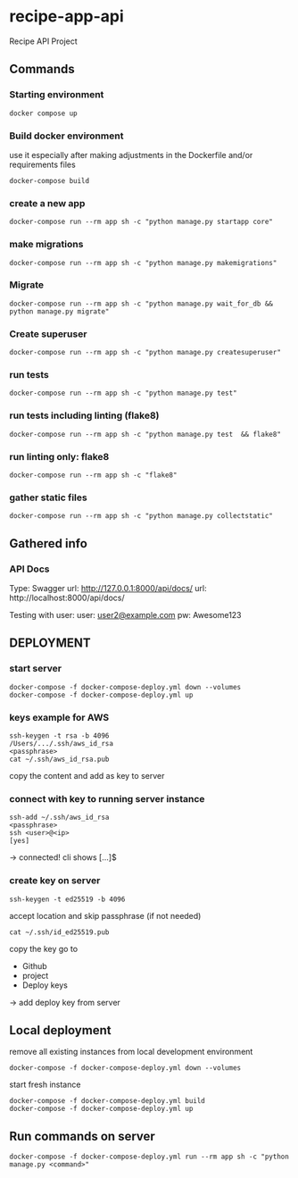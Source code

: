 # recipe-app-api
Recipe API Project

## Commands
### Starting environment
```
docker compose up
```

### Build docker environment
use it especially after making adjustments in the Dockerfile and/or requirements files
```
docker-compose build
```

### create a new app
```
docker-compose run --rm app sh -c "python manage.py startapp core"
```

### make migrations
```
docker-compose run --rm app sh -c "python manage.py makemigrations"
```

### Migrate
```
docker-compose run --rm app sh -c "python manage.py wait_for_db && python manage.py migrate"
```

### Create superuser
```
docker-compose run --rm app sh -c "python manage.py createsuperuser"
```


### run tests
```
docker-compose run --rm app sh -c "python manage.py test"
```
### run tests including linting (flake8)
```
docker-compose run --rm app sh -c "python manage.py test  && flake8"
```

### run linting only: flake8
```
docker-compose run --rm app sh -c "flake8"
```

### gather static files
```
docker-compose run --rm app sh -c "python manage.py collectstatic"
```


## Gathered info

### API Docs
Type: Swagger
url: http://127.0.0.1:8000/api/docs/
url: http://localhost:8000/api/docs/

Testing with user:
user: user2@example.com
pw: Awesome123

## DEPLOYMENT

### start server
```
docker-compose -f docker-compose-deploy.yml down --volumes
docker-compose -f docker-compose-deploy.yml up
```

### keys example for AWS
```
ssh-keygen -t rsa -b 4096
/Users/.../.ssh/aws_id_rsa
<passphrase>
cat ~/.ssh/aws_id_rsa.pub
```
copy the content and add as key to server

### connect with key to running server instance
```
ssh-add ~/.ssh/aws_id_rsa
<passphrase>
ssh <user>@<ip>
[yes]
```
-> connected! cli shows [...]$

### create key on server
```
ssh-keygen -t ed25519 -b 4096
```
accept location and skip passphrase (if not needed)
```
cat ~/.ssh/id_ed25519.pub
```
copy the key
go to
- Github
- project
- Deploy keys

-> add deploy key from server


## Local deployment
remove all existing instances from local development environment
```
docker-compose -f docker-compose-deploy.yml down --volumes
```
start fresh instance
```
docker-compose -f docker-compose-deploy.yml build
docker-compose -f docker-compose-deploy.yml up
```


## Run commands on server
```
docker-compose -f docker-compose-deploy.yml run --rm app sh -c "python manage.py <command>"
```